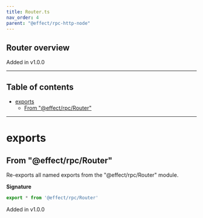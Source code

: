 ```yaml
---
title: Router.ts
nav_order: 4
parent: "@effect/rpc-http-node"
---
```


## Router overview

Added in v1.0.0

---

<h2 class="text-delta">Table of contents</h2>

- [exports](#exports)
  - [From "@effect/rpc/Router"](#from-effectrpcrouter)

---

# exports

## From "@effect/rpc/Router"

Re-exports all named exports from the "@effect/rpc/Router" module.

**Signature**

```ts
export * from '@effect/rpc/Router'
```

Added in v1.0.0
